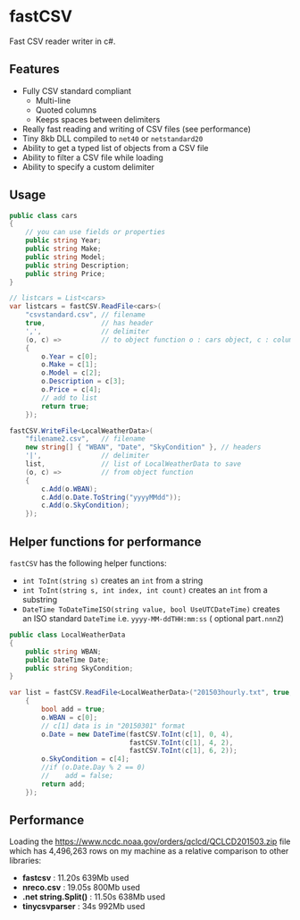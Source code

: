 # fastCSV

Fast CSV reader writer in c#.

## Features

- Fully CSV standard compliant 
  - Multi-line
  - Quoted columns
  - Keeps spaces between delimiters
- Really fast reading and writing of CSV files (see performance)
- Tiny 8kb DLL compiled to `net40` or `netstandard20`
- Ability to get a typed list of objects from a CSV file
- Ability to filter a CSV file while loading
- Ability to specify a custom delimiter

## Usage

```c#
public class cars
{
    // you can use fields or properties
    public string Year;
    public string Make;
    public string Model;
    public string Description;
    public string Price;
}

// listcars = List<cars>
var listcars = fastCSV.ReadFile<cars>(
    "csvstandard.csv", // filename
    true,              // has header
    ',',               // delimiter
    (o, c) =>          // to object function o : cars object, c : columns array read
    {
        o.Year = c[0];
        o.Make = c[1];
        o.Model = c[2];
        o.Description = c[3];
        o.Price = c[4];
        // add to list
        return true;
    });

fastCSV.WriteFile<LocalWeatherData>(
    "filename2.csv",   // filename
    new string[] { "WBAN", "Date", "SkyCondition" }, // headers
    '|',               // delimiter
    list,              // list of LocalWeatherData to save
    (o, c) =>          // from object function 
	{
    	c.Add(o.WBAN);
    	c.Add(o.Date.ToString("yyyyMMdd"));
    	c.Add(o.SkyCondition);
	});
```

## Helper functions for performance

`fastCSV` has the following helper functions:

- `int ToInt(string s)` creates an `int` from a string
- `int ToInt(string s, int index, int count)` creates an `int` from a substring 
- `DateTime ToDateTimeISO(string value, bool UseUTCDateTime)` creates an ISO standard `DateTime` i.e. `yyyy-MM-ddTHH:mm:ss`  ( optional part`.nnnZ`)

```c#
public class LocalWeatherData
{
    public string WBAN;
    public DateTime Date;
    public string SkyCondition;
}

var list = fastCSV.ReadFile<LocalWeatherData>("201503hourly.txt", true, ',', (o, c) =>
    {
        bool add = true;
        o.WBAN = c[0];
        // c[1] data is in "20150301" format
        o.Date = new DateTime(fastCSV.ToInt(c[1], 0, 4), 
                              fastCSV.ToInt(c[1], 4, 2), 
                              fastCSV.ToInt(c[1], 6, 2));
        o.SkyCondition = c[4];
        //if (o.Date.Day % 2 == 0)
        //    add = false;
        return add;
    });
```

## Performance

Loading the https://www.ncdc.noaa.gov/orders/qclcd/QCLCD201503.zip file which has 4,496,263 rows on my machine as a relative comparison to other libraries:

- **fastcsv** : 11.20s 639Mb used
- **nreco.csv** : 19.05s  800Mb used
- **.net string.Split()** : 11.50s 638Mb used
- **tinycsvparser** : 34s 992Mb used